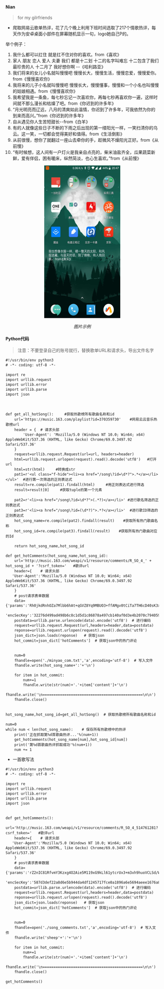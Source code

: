 
#### Nian 
   >  for my gilrfriends
* 爬取网易云歌单热评，花了几个晚上利用下班时间选取了217个情歌热评，每天作为安卓桌面小部件在屏幕随机显示一句，logo她自己P的。

举个例子：
1. 我什么都可以扛住 
就是扛不住对你的喜欢。from《喜欢》
2. 家人 朋友 恋人 爱人 夫妻  我们 都是十二划
十二的名字叫难忘
十二包含了我们最珍贵的人
十二月了  我好想你啊 --《哈利路亚》
3. 我们将来的女儿小名就叫慢慢吧
慢慢长大，慢慢生活，慢慢恋爱，慢慢爱你。from《慢慢喜欢你》
4. 我将来的儿子小名就叫慢慢吧
慢慢长大，慢慢懂事，慢慢和一个小名也叫慢慢的姑娘相遇。from《慢慢喜欢你》
5. 我希望我是一条鱼，每七秒忘记一次喜欢你，再每七秒再喜欢你一遍，这样时间就不那么漫长和枯燥了吧。from《你迟到的许多年》
6. “月光明亮而辽远，八月的清爽如此温情，你迟到了许多年，可我依然为你的到来而高兴。”from《你迟到的许多年》
7. 自从遇见你人生苦短甜长--from《白羊》
8. 有的人就像这些日子不断的下雨之后出现的第一缕阳光一样，一笑扫清你的乌云。这一笑，一切都会觉得美好和值得。from《生活倒影》
9. 从前很慢，想你了就翻过一座山去牵你的手，趁微风不燥阳光正好。from《从前慢》
10. “有时候想，这人间有一户灯火是我亲自点亮的，柴米油盐齐全，瓜果蔬菜新鲜，爱有伴侣，困有暖床，纵然简淡，也心生喜欢。”from《从前慢》


<p align="center">
    <img src="https://github.com/pugongyingbo/nian/blob/master/images/nian.jpg" alt="Sample"  width="250" height="500">
    <p align="center">
        <em>图片示例</em>
    </p>
</p>

#### Python代码

>注意：不要登录自己的账号就行，替换歌单URL和请求头，导出文件名字

```
#!/usr/bin/env python3
# -*- coding: utf-8 -*-

import re
import urllib.request
import urllib.error
import urllib.parse
import json



def get_all_hotSong():     #获取热歌榜所有歌曲名称和id
    url='https://music.163.com/playlist?id=370359730'    #网易云云音乐热歌榜url
    header = {  # 请求头部
        'User-Agent': 'Mozilla/5.0 (Windows NT 10.0; Win64; x64) AppleWebKit/537.36 (KHTML, like Gecko) Chrome/69.0.3497.92 Safari/537.36'
    }
    request=urllib.request.Request(url=url, headers=header)
    html=urllib.request.urlopen(request).read().decode('utf8')   #打开url
    html=str(html)     #转换成str
    pat1=r'<ul class="f-hide"><li><a href="/song\?id=\d*?">.*</a></li></ul>'  #进行第一次筛选的正则表达式
    result=re.compile(pat1).findall(html)     #用正则表达式进行筛选
    result=result[0]     #获取tuple的第一个元素

    pat2=r'<li><a href="/song\?id=\d*?">(.*?)</a></li>' #进行歌名筛选的正则表达式
    pat3=r'<li><a href="/song\?id=(\d*?)">.*?</a></li>'  #进行歌ID筛选的正则表达式
    hot_song_name=re.compile(pat2).findall(result)    #获取所有热门歌曲名称
    hot_song_id=re.compile(pat3).findall(result)    #获取所有热门歌曲对应的Id

    return hot_song_name,hot_song_id

def get_hotComments(hot_song_name,hot_song_id):
    url='http://music.163.com/weapi/v1/resource/comments/R_SO_4_' + hot_song_id + '?csrf_token='   #歌评url
    header={    # 请求头部
   'User-Agent':'Mozilla/5.0 (Windows NT 10.0; Win64; x64) AppleWebKit/537.36 (KHTML, like Gecko) Chrome/69.0.3497.92 Safari/537.36'
    }
    # post请求表单数据
    data={'params':'Rh0jkdRnhOZa7Mlbb6hAt+qGVZ8Yq9MBUO3+ffAMgv0tCiTa7TH6cD40sK3xKiCHhPws7rSVVQCB/NelhfkgEk4ZqahyO+iExqsEMhTGst1yOUbSIBAi7b+4HnSBsu4s9kP8Dl6gMDgyFrNpwJWFET/8a8T3sLdTpm9Fo1n7BmJyPsGU8M9BAA0JtUWFeJC6klxnNNlAjmTp7/3qCEEAjl4rrRyc2RwCt9MvE8SaoOA=',
          'encSecKey':'32276d499ad498b6c8c1d5d1c86878a497cb140af0d3e4b2070c7940590b29d3a50f37239487c9c77467130eb45330eadb83e7bfb21da07700eb8eb5d675abd5ca3d1c2d05749bbbd1ed43168f089e79e231bcd9c9b87439c2d6fbeb89aa657491e9c747963fc7047b2ed625612a92002a864b5b823d366e44ffd79d1223dba6'}
    postdata=urllib.parse.urlencode(data).encode('utf8')  # 进行编码
    request=urllib.request.Request(url,headers=header,data=postdata)
    reponse=urllib.request.urlopen(request).read().decode('utf8')
    json_dict=json.loads(reponse)   # 获取json
    hot_commit=json_dict['hotComments']  # 获取json中的热门评论


    num=0
    fhandle=open('./minyao_com.txt','a',encoding='utf-8')  # 写入文件
    fhandle.write(hot_song_name+':'+'\n')

    for item in hot_commit:
        num+=1
        fhandle.write(str(num)+'.'+item['content']+'\n')
    fhandle.write('\n==============================================\n\n')
    fhandle.close()


hot_song_name,hot_song_id=get_all_hotSong()  # 获取热歌榜所有歌曲名称和id

num=0
while num < len(hot_song_name):    # 保存所有热歌榜中的热评
    print('正在抓取第%d首歌曲热评...'%(num+1))
    get_hotComments(hot_song_name[num],hot_song_id[num])
    print('第%d首歌曲热评抓取成功'%(num+1))
    num += 1

```

 
* 一首歌写法
 
```
#!/usr/bin/env python3
# -*- coding: utf-8 -*-

import re
import urllib.request
import urllib.error
import urllib.parse
import json


def get_hotComments():
    url='http://music.163.com/weapi/v1/resource/comments/R_SO_4_514761281?csrf_token='   #歌评url
    header={    # 请求头部
   'User-Agent':'Mozilla/5.0 (Windows NT 10.0; Win64; x64) AppleWebKit/537.36 (KHTML, like Gecko) Chrome/69.0.3497.92 Safari/537.36'
    }
    # post请求表单数据
    data={'params':'rZ2nIC81RfvmY3Kzxg4O2Aie5M119xG9kLl61ytcrUx3+m3xh9huoVCLSd/WkJeROjzbv/2G6qXH5nkZ4iEBPzcYtt5Jfu+Zg/pg0P+EXBfwG1QSYtC/H2EzZEkw59GID5+KmnICIfhBTjpQOwBDFLxdf/yZSLydeTakd5izPY6Ez+gQjgbcFtRSyh5Cngke',
          'encSecKey':'587d3def22a8d6e5b944da4df1245717fce0a1896a6e5694aeee1676a816e8689be9d1f9006d5a5b2a566dd7419a1df3400ddf36de0ef2b5b7ba42367b0730ac99663255700f549c9fb4484766b314caedcb9487d48bff9805f47e52b428130283bbfea1633a3aaac0f9a64e753c7ab922dd7032da44a6d7412a50a37eccfa0e'}
    postdata=urllib.parse.urlencode(data).encode('utf8')  # 进行编码
    request=urllib.request.Request(url,headers=header,data=postdata)
    reponse=urllib.request.urlopen(request).read().decode('utf8')
    json_dict=json.loads(reponse)   # 获取json
    hot_commit=json_dict['hotComments']  # 获取json中的热门评论


    num=0
    fhandle=open('./song_comments.txt','a',encoding='utf-8')  # 写入文件
    fhandle.write('sheep'+':'+'\n')

    for item in hot_commit:
        num+=1
        fhandle.write(str(num)+'.'+item['content']+'\n')
    fhandle.write('\n==============================================\n\n')
    fhandle.close()

get_hotComments()

```

